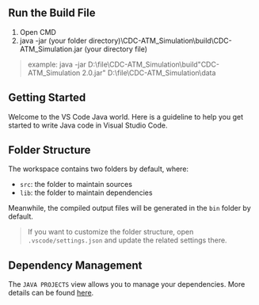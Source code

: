 ## Run the Build File
1. Open CMD
2. java -jar (your folder directory)\CDC-ATM_Simulation\build\\CDC-ATM_Simulation.jar (your directory file)
 > example: java -jar D:\file\CDC-ATM_Simulation\build\"CDC-ATM_Simulation 2.0.jar" D:\file\CDC-ATM_Simulation\data

## Getting Started

Welcome to the VS Code Java world. Here is a guideline to help you get started to write Java code in Visual Studio Code.

## Folder Structure

The workspace contains two folders by default, where:

- `src`: the folder to maintain sources
- `lib`: the folder to maintain dependencies

Meanwhile, the compiled output files will be generated in the `bin` folder by default.

> If you want to customize the folder structure, open `.vscode/settings.json` and update the related settings there.

## Dependency Management

The `JAVA PROJECTS` view allows you to manage your dependencies. More details can be found [here](https://github.com/microsoft/vscode-java-dependency#manage-dependencies).

